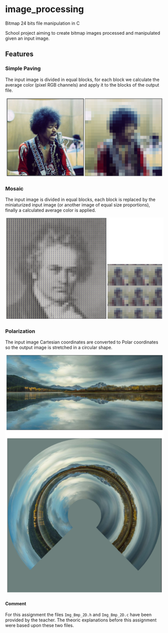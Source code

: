 # image_processing
Bitmap 24 bits file manipulation in C

School project aiming to create bitmap images processed and manipulated given an input image.

## Features
### Simple Paving
The input image is divided in equal blocks, for each block we calculate the average color (pixel RGB channels) and apply it to the blocks of the output file.

![Simple Paving](img/simple_paving.png)

### Mosaic
The input image is divided in equal blocks, each block is replaced by the miniaturized input image (or another image of equal size proportions), finally a calculated average color is applied.

![Mosaic](img/mosaic.png)

### Polarization
The input image Cartesian coordinates are converted to Polar coordinates so the output image is stretched in a circular shape.

![Polarization](img/polarization.png)

#### Comment
For this assignment the files `Img_Bmp_2D.h` and `Img_Bmp_2D.c` have been provided by the teacher. The theoric explanations before this assignment were based upon these two files.
